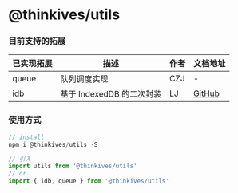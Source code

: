 # @thinkives/utils

### 目前支持的拓展

|  已实现拓展   | 描述  | 作者 | 文档地址 |
|  ----  | ----  | ---- | ---- |
| queue  | 队列调度实现 | CZJ | - |
| idb  | 基于 IndexedDB 的二次封装 | LJ | [GitHub](https://github.com/hasayake97/thinkives/blob/main/packages/idb/README.md) |


### 使用方式
```js
// install
npm i @thinkives/utils -S

// 引入
import utils from '@thinkives/utils'
// or
import { idb, queue } from '@thinkives/utils'
```